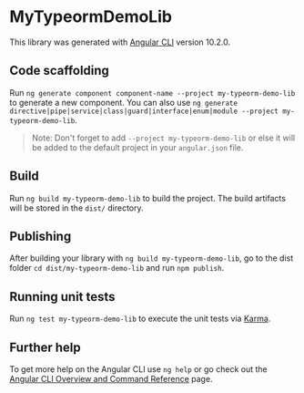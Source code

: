 # MyTypeormDemoLib

This library was generated with [Angular CLI](https://github.com/angular/angular-cli) version 10.2.0.

## Code scaffolding

Run `ng generate component component-name --project my-typeorm-demo-lib` to generate a new component. You can also use `ng generate directive|pipe|service|class|guard|interface|enum|module --project my-typeorm-demo-lib`.
> Note: Don't forget to add `--project my-typeorm-demo-lib` or else it will be added to the default project in your `angular.json` file. 

## Build

Run `ng build my-typeorm-demo-lib` to build the project. The build artifacts will be stored in the `dist/` directory.

## Publishing

After building your library with `ng build my-typeorm-demo-lib`, go to the dist folder `cd dist/my-typeorm-demo-lib` and run `npm publish`.

## Running unit tests

Run `ng test my-typeorm-demo-lib` to execute the unit tests via [Karma](https://karma-runner.github.io).

## Further help

To get more help on the Angular CLI use `ng help` or go check out the [Angular CLI Overview and Command Reference](https://angular.io/cli) page.
